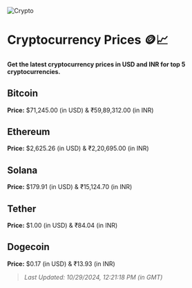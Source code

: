 
![Crypto](https://www.techguide.com.au/wp-content/uploads/2020/11/crypto3.jpeg)

# Cryptocurrency Prices 🪙📈

#### Get the latest cryptocurrency prices in USD and INR for top 5 cryptocurrencies.

## Bitcoin

**Price:** $71,245.00 (in USD) & ₹59,89,312.00 (in INR)

## Ethereum

**Price:** $2,625.26 (in USD) & ₹2,20,695.00 (in INR)

## Solana

**Price:** $179.91 (in USD) & ₹15,124.70 (in INR)

## Tether

**Price:** $1.00 (in USD) & ₹84.04 (in INR)

## Dogecoin

**Price:** $0.17 (in USD) & ₹13.93 (in INR)

> _Last Updated: 10/29/2024, 12:21:18 PM (in GMT)_
